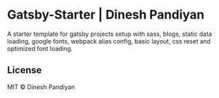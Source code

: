 # Gatsby-Starter | Dinesh Pandiyan

A starter template for gatsby projects setup with sass, blogs, static data loading, google fonts, webpack alias config, basic layout, css reset and optimized font loading.

## License

MIT © Dinesh Pandiyan
